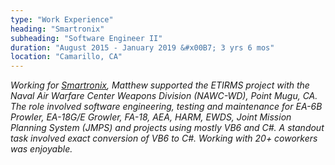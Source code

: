 ```yaml
---
type: "Work Experience"
heading: "Smartronix"
subheading: "Software Engineer II"
duration: "August 2015 - January 2019 &#x00B7; 3 yrs 6 mos"
location: "Camarillo, CA"
---
```


<a class="no-tufte-underline" href="/smartronix/"><i class="fa fa-info-circle" aria-hidden="true"/></a> Working for <a href="https://smartronix.com" target="_blank">Smartronix</a>, Matthew supported the ETIRMS project with the Naval Air Warfare Center Weapons Division (NAWC-WD), Point Mugu, CA. The role involved software engineering, testing and maintenance for EA-6B Prowler, EA-18G/E Growler, FA-18, AEA, HARM, EWDS, Joint Mission Planning System (JMPS) and projects using mostly VB6 and C#. A standout task involved exact conversion of VB6 to C#. Working with 20+ coworkers was enjoyable.
